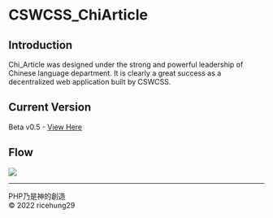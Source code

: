 # CSWCSS_ChiArticle

## Introduction 
  Chi_Article was designed under the strong and powerful leadership of Chinese language department. It is clearly a great success as a decentralized web application built by CSWCSS.
  
## Current Version
  Beta v0.5 - <a href="https://cswcss-chi-article.herokuapp.com/v1/">View Here</a>

## Flow
<img src="https://raw.githubusercontent.com/ricehung29/CSWCSS_ChiArticle/main/img/flow.png" >

---
PHP乃是神的創造
<br>
&copy; 2022 ricehung29
